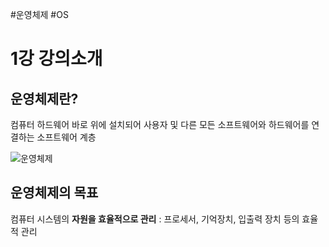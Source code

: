#운영체제 #OS

# 1강 강의소개

## 운영체제란?

컴퓨터 하드웨어 바로 위에 설치되어 사용자 및 다른 모든 소프트웨어와 하드웨어를 연결하는 소프트웨어 계층

![운영체제](https://upload.wikimedia.org/wikipedia/commons/thumb/e/e1/Operating_system_placement.svg/165px-Operating_system_placement.svg.png)

## 운영체제의 목표

컴퓨터 시스템의 **자원을 효율적으로 관리**
: 프로세서, 기억장치, 입출력 장치 등의 효율적 관리

